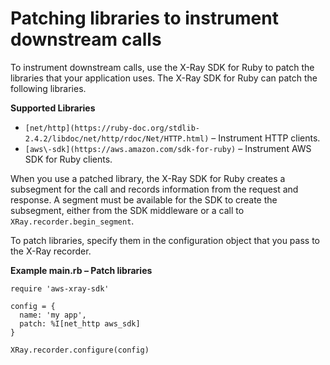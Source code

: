 # Patching libraries to instrument downstream calls<a name="xray-sdk-ruby-patching"></a>

To instrument downstream calls, use the X\-Ray SDK for Ruby to patch the libraries that your application uses\. The X\-Ray SDK for Ruby can patch the following libraries\.

**Supported Libraries**
+ `[net/http](https://ruby-doc.org/stdlib-2.4.2/libdoc/net/http/rdoc/Net/HTTP.html)` – Instrument HTTP clients\.
+ `[aws\-sdk](https://aws.amazon.com/sdk-for-ruby)` – Instrument AWS SDK for Ruby clients\.

When you use a patched library, the X\-Ray SDK for Ruby creates a subsegment for the call and records information from the request and response\. A segment must be available for the SDK to create the subsegment, either from the SDK middleware or a call to `XRay.recorder.begin_segment`\.

To patch libraries, specify them in the configuration object that you pass to the X\-Ray recorder\.

**Example main\.rb – Patch libraries**  

```
require 'aws-xray-sdk'

config = {
  name: 'my app',
  patch: %I[net_http aws_sdk]
}

XRay.recorder.configure(config)
```